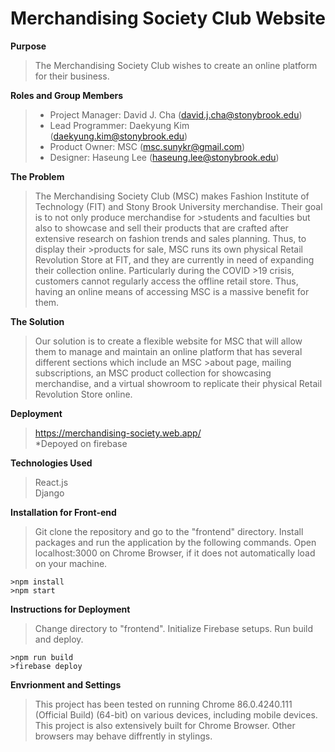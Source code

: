 # Merchandising Society Club Website
**Purpose**
>The Merchandising Society Club wishes to create an online platform for their business. 
  	
**Roles and Group Members**  

>- Project Manager: David J. Cha (david.j.cha@stonybrook.edu)
>- Lead Programmer: Daekyung Kim (daekyung.kim@stonybrook.edu)
>- Product Owner: MSC (msc.sunykr@gmail.com)
>- Designer: Haseung Lee (haseung.lee@stonybrook.edu)

**The Problem**  
>The Merchandising Society Club (MSC) makes Fashion Institute of Technology (FIT) and Stony Brook University merchandise. Their goal is to not only produce merchandise for >students and faculties but also to showcase and sell their products that are crafted after extensive research on fashion trends and sales planning. Thus, to display their >products for sale, MSC runs its own physical Retail Revolution Store at FIT, and they are currently in need of expanding their collection online. Particularly during the COVID >19 crisis, customers cannot regularly access the offline retail store. Thus, having an online means of accessing MSC is a massive benefit for them. 

**The Solution**  
>Our solution is to create a flexible website for MSC that will allow them to manage and maintain an online platform that has several different sections which include an MSC >about page, mailing subscriptions, an MSC product collection for showcasing merchandise, and a virtual showroom to replicate their physical Retail Revolution Store online.



**Deployment** <br>
>https://merchandising-society.web.app/ <br>
>*Depoyed on firebase

**Technologies Used** <br>
>React.js <br>
>Django <br>
 
**Installation for Front-end** <br> 
>Git clone the repository and go to the "frontend" directory.
>Install packages and run the application by the following commands.
>Open localhost:3000 on Chrome Browser, if it does not automatically load on your machine. 

```
>npm install
>npm start
```



**Instructions for Deployment** <br>
>Change directory to "frontend".
>Initialize Firebase setups.
>Run build and deploy.
```
>npm run build
>firebase deploy
```

**Envrionment and Settings**
>This project has been tested on running Chrome 86.0.4240.111 (Official Build) (64-bit) on various devices, including mobile devices.
>This project is also extensively built for Chrome Browser. Other browsers may behave diffrently in stylings.
